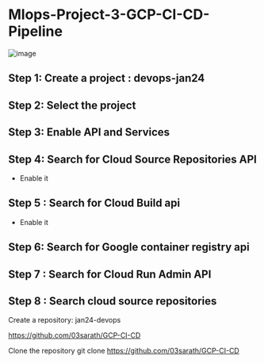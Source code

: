 # Mlops-Project-3-GCP-CI-CD-Pipeline
![image](https://github.com/nibinkjoseph/Mlops-Project-3-GCP-CI-CD-Pipeline/assets/63180074/ed63fd4f-c6ed-45ac-9996-8ea589d7886d)

## Step 1: Create a project : devops-jan24

## Step 2: Select the project

## Step 3: Enable API and Services

## Step 4: Search for Cloud Source Repositories API
   + Enable it

## Step 5 : Search for Cloud Build api
   + Enable it

## Step 6: Search for Google container registry api     
## Step 7 : Search for Cloud Run Admin API

## Step 8 : Search cloud source repositories

Create a repository: jan24-devops

https://github.com/03sarath/GCP-CI-CD

Clone the repository
git clone https://github.com/03sarath/GCP-CI-CD
